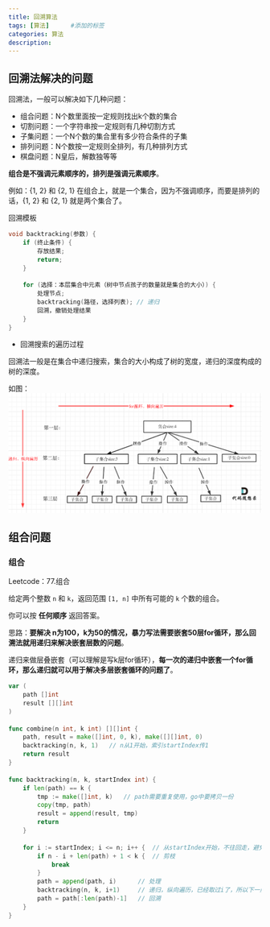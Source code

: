 ```yaml
---
title: 回溯算法
tags: [算法]      #添加的标签
categories: 算法
description: 
---
```


## 回溯法解决的问题

回溯法，一般可以解决如下几种问题：

- 组合问题：N个数里面按一定规则找出k个数的集合
- 切割问题：一个字符串按一定规则有几种切割方式
- 子集问题：一个N个数的集合里有多少符合条件的子集
- 排列问题：N个数按一定规则全排列，有几种排列方式
- 棋盘问题：N皇后，解数独等等



**组合是不强调元素顺序的，排列是强调元素顺序**。

例如：{1, 2} 和 {2, 1} 在组合上，就是一个集合，因为不强调顺序，而要是排列的话，{1, 2} 和 {2, 1} 就是两个集合了。

回溯模板

```c++
void backtracking(参数) {
    if (终止条件) {
        存放结果;
        return;
    }

    for (选择：本层集合中元素（树中节点孩子的数量就是集合的大小）) {
        处理节点;
        backtracking(路径，选择列表); // 递归
        回溯，撤销处理结果
    }
}
```

- 回溯搜索的遍历过程

回溯法一般是在集合中递归搜索，集合的大小构成了树的宽度，递归的深度构成的树的深度。

如图：![回溯算法示意图](https://raw.githubusercontent.com/OverCookkk/PicBed/master/blogImg/%E5%9B%9E%E6%BA%AF%E7%AE%97%E6%B3%95%E7%A4%BA%E6%84%8F%E5%9B%BE.png)



## 组合问题

### 组合

Leetcode：77.组合

给定两个整数 `n` 和 `k`，返回范围 `[1, n]` 中所有可能的 `k` 个数的组合。

你可以按 **任何顺序** 返回答案。

思路：**要解决 n为100，k为50的情况，暴力写法需要嵌套50层for循环，那么回溯法就用递归来解决嵌套层数的问题**。

递归来做层叠嵌套（可以理解是写k层for循环），**每一次的递归中嵌套一个for循环，那么递归就可以用于解决多层嵌套循环的问题了**。

```go
var (
    path []int
    result [][]int
)

func combine(n int, k int) [][]int {
    path, result = make([]int, 0, k), make([][]int, 0)
    backtracking(n, k, 1)   // n从1开始，索引startIndex传1
    return result
}

func backtracking(n, k, startIndex int) {
    if len(path) == k {
        tmp := make([]int, k)   // path需要重复使用，go中要拷贝一份
        copy(tmp, path)
        result = append(result, tmp)
        return
    }

    for i := startIndex; i <= n; i++ {  // 从startIndex开始，不往回走，避免出现重复组合
        if n - i + len(path) + 1 < k {  // 剪枝
            break
        }
        path = append(path, i)      // 处理
        backtracking(n, k, i+1)     // 递归，纵向遍历，已经取过i了，所以下一层从i+1开始往后取数
        path = path[:len(path)-1]   // 回溯
    }
}
```

